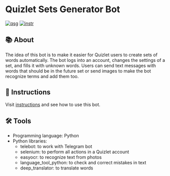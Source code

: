 # Quizlet Sets Generator Bot
[![qsg](https://img.shields.io/static/v1?label=quizlet%20sets%20generator&message=telegram&color=229ED9)](https://t.me/quizlet_sets_bot)  [![instr](https://img.shields.io/static/v1?label=%20instructions&message=telegraph&color=0F9D58)](https://telegra.ph/Quizlet-Sets-Generator-01-25)

## 📚 About
The idea of this bot is to make it easier for Quizlet users to create sets of words automatically. The bot logs into an account, changes the settings of a set, and fills it with unknown words. Users can send text messages with words that should be in the future set or send images to make the bot recognize terms and add them too.

## 🏃 Instructions
Visit [instructions](https://telegra.ph/Quizlet-Sets-Generator-01-25) and see how to use this bot.

## 🛠️ Tools
- Programming language: Python
- Python libraries:
  - telebot: to work with Telegram bot
  - selenium: to perform all actions in a Quizlet account
  - easyocr: to recognize text from photos
  - language_tool_python: to check and correct mistakes in text
  - deep_translator: to translate words